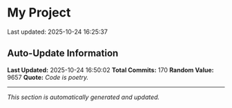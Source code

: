 # My Project


Last updated: 2025-10-24 16:25:37










































































































































































## Auto-Update Information

**Last Updated:** 2025-10-24 16:50:02
**Total Commits:** 170
**Random Value:** 9657
**Quote:** _Code is poetry._

---
_This section is automatically generated and updated._
